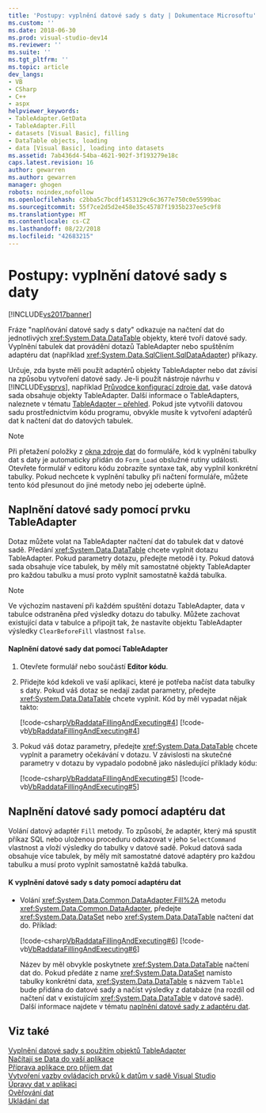 ```yaml
---
title: 'Postupy: vyplnění datové sady s daty | Dokumentace Microsoftu'
ms.custom: ''
ms.date: 2018-06-30
ms.prod: visual-studio-dev14
ms.reviewer: ''
ms.suite: ''
ms.tgt_pltfrm: ''
ms.topic: article
dev_langs:
- VB
- CSharp
- C++
- aspx
helpviewer_keywords:
- TableAdapter.GetData
- TableAdapter.Fill
- datasets [Visual Basic], filling
- DataTable objects, loading
- data [Visual Basic], loading into datasets
ms.assetid: 7ab436d4-54ba-4621-902f-3f193279e18c
caps.latest.revision: 16
author: gewarren
ms.author: gewarren
manager: ghogen
robots: noindex,nofollow
ms.openlocfilehash: c2bba5c7bcdf1453129c6c3677e750c0e5599bac
ms.sourcegitcommit: 55f7ce2d5d2e458e35c45787f1935b237ee5c9f8
ms.translationtype: MT
ms.contentlocale: cs-CZ
ms.lasthandoff: 08/22/2018
ms.locfileid: "42683215"
---
```

# <a name="how-to-fill-a-dataset-with-data"></a>Postupy: vyplnění datové sady s daty
[!INCLUDE[vs2017banner](../includes/vs2017banner.md)]

Fráze "naplňování datové sady s daty" odkazuje na načtení dat do jednotlivých <xref:System.Data.DataTable> objekty, které tvoří datové sady. Vyplnění tabulek dat provádění dotazů TableAdapter nebo spuštěním adaptéru dat (například <xref:System.Data.SqlClient.SqlDataAdapter>) příkazy.  
  
 Určuje, zda byste měli použít adaptérů objekty TableAdapter nebo dat závisí na způsobu vytvoření datové sady. Je-li použít nástroje návrhu v [!INCLUDE[vsprvs](../includes/vsprvs-md.md)], například [Průvodce konfigurací zdroje dat](http://msdn.microsoft.com/library/c4df7de5-5da0-4064-940c-761dd6d9e28f), vaše datová sada obsahuje objekty TableAdapter. Další informace o TableAdapters, naleznete v tématu [TableAdapter – přehled](../data-tools/tableadapter-overview.md). Pokud jste vytvořili datovou sadu prostřednictvím kódu programu, obvykle musíte k vytvoření adaptérů dat k načtení dat do datových tabulek.  
  
> [!NOTE]
>  Při přetažení položky z [okna zdroje dat](http://msdn.microsoft.com/library/0d20f699-cc95-45b3-8ecb-c7edf1f67992) do formuláře, kód k vyplnění tabulky dat s daty je automaticky přidán do `Form_Load` obslužné rutiny události. Otevřete formulář v editoru kódu zobrazíte syntaxe tak, aby vyplnil konkrétní tabulky. Pokud nechcete k vyplnění tabulky při načtení formuláře, můžete tento kód přesunout do jiné metody nebo jej odeberte úplně.  
  
## <a name="filling-a-dataset-using-a-tableadapter"></a>Naplnění datové sady pomocí prvku TableAdapter  
 Dotaz můžete volat na TableAdapter načtení dat do tabulek dat v datové sadě. Předání <xref:System.Data.DataTable> chcete vyplnit dotazu TableAdapter. Pokud parametry dotazu, předejte metodě i ty. Pokud datová sada obsahuje více tabulek, by měly mít samostatné objekty TableAdapter pro každou tabulku a musí proto vyplnit samostatně každá tabulka.  
  
> [!NOTE]
>  Ve výchozím nastavení při každém spuštění dotazu TableAdapter, data v tabulce odstraněna před výsledky dotazu do tabulky. Můžete zachovat existující data v tabulce a připojit tak, že nastavíte objektu TableAdapter výsledky `ClearBeforeFill` vlastnost `false`.  
  
#### <a name="to-fill-a-dataset-with-data-using-a-tableadapter"></a>Naplnění datové sady dat pomocí TableAdapter  
  
1.  Otevřete formulář nebo součástí **Editor kódu**.  
  
2.  Přidejte kód kdekoli ve vaší aplikaci, které je potřeba načíst data tabulky s daty. Pokud váš dotaz se nedají zadat parametry, předejte <xref:System.Data.DataTable> chcete vyplnit. Kód by měl vypadat nějak takto:  
  
     [!code-csharp[VbRaddataFillingAndExecuting#4](../snippets/csharp/VS_Snippets_VBCSharp/VbRaddataFillingAndExecuting/CS/Form2.cs#4)]
     [!code-vb[VbRaddataFillingAndExecuting#4](../snippets/visualbasic/VS_Snippets_VBCSharp/VbRaddataFillingAndExecuting/VB/Form2.vb#4)]  
  
3.  Pokud váš dotaz parametry, předejte <xref:System.Data.DataTable> chcete vyplnit a parametry očekávání v dotazu. V závislosti na skutečné parametry v dotazu by vypadalo podobně jako následující příklady kódu:  
  
     [!code-csharp[VbRaddataFillingAndExecuting#5](../snippets/csharp/VS_Snippets_VBCSharp/VbRaddataFillingAndExecuting/CS/Form2.cs#5)]
     [!code-vb[VbRaddataFillingAndExecuting#5](../snippets/visualbasic/VS_Snippets_VBCSharp/VbRaddataFillingAndExecuting/VB/Form2.vb#5)]  
  
## <a name="filling-a-dataset-using-a-dataadapter"></a>Naplnění datové sady pomocí adaptéru dat  
 Volání datový adaptér `Fill` metody. To způsobí, že adaptér, který má spustit příkaz SQL nebo uloženou proceduru odkazovat v jeho `SelectCommand` vlastnost a vloží výsledky do tabulky v datové sadě. Pokud datová sada obsahuje více tabulek, by měly mít samostatné datové adaptéry pro každou tabulku a musí proto vyplnit samostatně každá tabulka.  
  
#### <a name="to-fill-a-dataset-with-data-using-a-dataadapter"></a>K vyplnění datové sady s daty pomocí adaptéru dat  
  
-   Volání <xref:System.Data.Common.DataAdapter.Fill%2A> metodu <xref:System.Data.Common.DataAdapter>, předejte <xref:System.Data.DataSet> nebo <xref:System.Data.DataTable> načtení dat do. Příklad:  
  
     [!code-csharp[VbRaddataFillingAndExecuting#6](../snippets/csharp/VS_Snippets_VBCSharp/VbRaddataFillingAndExecuting/CS/Form2.cs#6)]
     [!code-vb[VbRaddataFillingAndExecuting#6](../snippets/visualbasic/VS_Snippets_VBCSharp/VbRaddataFillingAndExecuting/VB/Form2.vb#6)]  
  
     Název by měl obvykle poskytnete <xref:System.Data.DataTable> načtení dat do. Pokud předáte z name <xref:System.Data.DataSet> namísto tabulky konkrétní data, <xref:System.Data.DataTable> s názvem `Table1` bude přidána do datové sady a načíst výsledky z databáze (na rozdíl od načtení dat v existujícím <xref:System.Data.DataTable> v datové sadě). Další informace najdete v tématu [naplnění datové sady z adaptéru dat](http://msdn.microsoft.com/library/3fa0ac7d-e266-4954-bfac-3fbe2f913153).  
  
## <a name="see-also"></a>Viz také  
 [Vyplnění datové sady s použitím objektů TableAdapter](../data-tools/fill-datasets-by-using-tableadapters.md)   
 [Načítají se Data do vaší aplikace](../data-tools/fetching-data-into-your-application.md)   
 [Příprava aplikace pro příjem dat](http://msdn.microsoft.com/library/c17bdb7e-c234-4f2f-9582-5e55c27356ad)   
 [Vytvoření vazby ovládacích prvků k datům v sadě Visual Studio](../data-tools/bind-controls-to-data-in-visual-studio.md)   
 [Úpravy dat v aplikaci](../data-tools/editing-data-in-your-application.md)   
 [Ověřování dat](http://msdn.microsoft.com/library/b3a9ee4e-5d4d-4411-9c56-c811f2b4ee7e)   
 [Ukládání dat](../data-tools/saving-data.md)